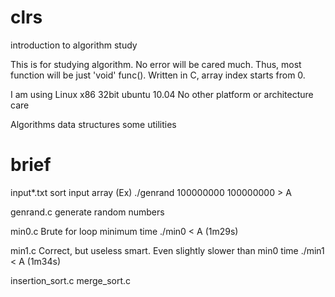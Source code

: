 clrs
====

introduction to algorithm study

This is for studying algorithm.
No error will be cared much.
Thus, most function will be just 'void' func().
Written in C, array index starts from 0.

I am using Linux x86 32bit ubuntu 10.04
No other platform or architecture care

Algorithms
data structures 
some utilities

brief
=====

input*.txt
    sort input array
    (Ex)
    ./genrand 100000000 100000000 > A

genrand.c
    generate random numbers

min0.c
    Brute for loop minimum
    time ./min0 < A (1m29s)

min1.c
    Correct, but useless smart.
    Even slightly slower than min0
    time ./min1 < A (1m34s)

insertion_sort.c
merge_sort.c
